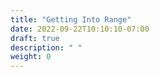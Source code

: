 ```yaml
---
title: "Getting Into Range"
date: 2022-09-22T10:10:10-07:00
draft: true
description: " "
weight: 0
---
```


